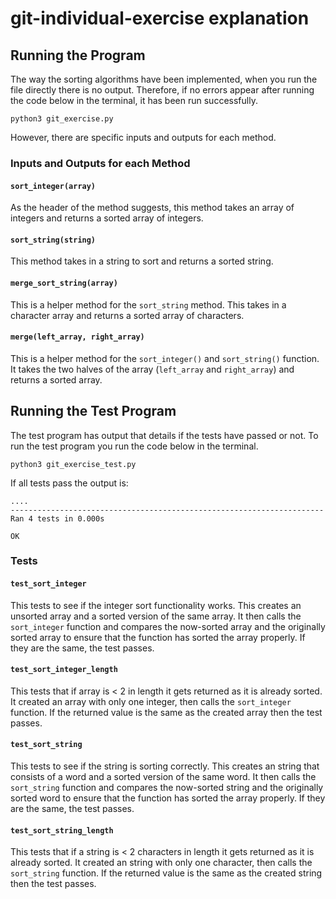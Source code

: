 # git-individual-exercise explanation

## Running the Program

The way the sorting algorithms have been implemented, when you run the file directly there is no output. Therefore, if no errors appear after running the code below in the terminal, it has been run successfully.

```
python3 git_exercise.py
```

However, there are specific inputs and outputs for each method.

### Inputs and Outputs for each Method

#### `sort_integer(array)`
As the header of the method suggests, this method takes an array of integers and returns a sorted array of integers.

#### `sort_string(string)`
This method takes in a string to sort and returns a sorted string.

#### `merge_sort_string(array)`
This is a helper method for the `sort_string` method. This takes in a character array and returns a sorted array of characters.

#### `merge(left_array, right_array)`
This is a helper method for the `sort_integer()` and `sort_string()` function. It takes the two halves of the array (`left_array` and `right_array`) and returns a sorted array.

## Running the Test Program

The test program has output that details if the tests have passed or not. To run the test program you run the code below in the terminal.

```
python3 git_exercise_test.py
```

If all tests pass the output is:

```
....
----------------------------------------------------------------------
Ran 4 tests in 0.000s

OK
```

### Tests

#### `test_sort_integer`
This tests to see if the integer sort functionality works. This creates an unsorted array and a sorted version of the same array. It then calls the `sort_integer` function and compares the now-sorted array and the originally sorted array to ensure that the function has sorted the array properly. If they are the same, the test passes.

#### `test_sort_integer_length`
This tests that if array is < 2 in length it gets returned as it is already sorted. It created an array with only one integer, then calls the `sort_integer` function. If the returned value is the same as the created array then the test passes.

#### `test_sort_string`
This tests to see if the string is sorting correctly. This creates an string that consists of a word and a sorted version of the same word. It then calls the `sort_string` function and compares the now-sorted string and the originally sorted word to ensure that the function has sorted the array properly. If they are the same, the test passes.

#### `test_sort_string_length`
This tests that if a string is < 2 characters in length it gets returned as it is already sorted. It created an string with only one character, then calls the `sort_string` function. If the returned value is the same as the created string then the test passes.
